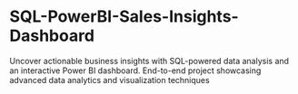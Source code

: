 # SQL-PowerBI-Sales-Insights-Dashboard
Uncover actionable business insights with SQL-powered data analysis and an interactive Power BI dashboard. End-to-end project showcasing advanced data analytics and visualization techniques
